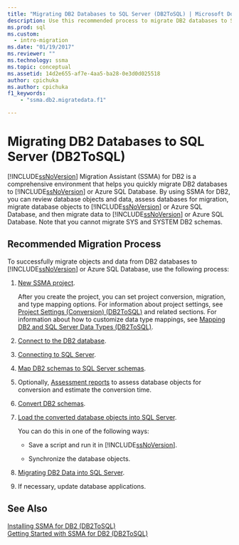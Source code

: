```yaml
---
title: "Migrating DB2 Databases to SQL Server (DB2ToSQL) | Microsoft Docs"
description: Use this recommended process to migrate DB2 databases to SQL Server or Azure SQL Database using SQL Server Migration Assistant (SSMA).
ms.prod: sql
ms.custom:
  - intro-migration
ms.date: "01/19/2017"
ms.reviewer: ""
ms.technology: ssma
ms.topic: conceptual
ms.assetid: 14d2e655-af7e-4aa5-ba28-0e3d0d025518
author: cpichuka 
ms.author: cpichuka 
f1_keywords: 
    - "ssma.db2.migratedata.f1"

---
```

# Migrating DB2 Databases to SQL Server (DB2ToSQL)
[!INCLUDE[ssNoVersion](../../includes/ssnoversion-md.md)] Migration Assistant (SSMA) for DB2 is a comprehensive environment that helps you quickly migrate DB2 databases to [!INCLUDE[ssNoVersion](../../includes/ssnoversion-md.md)] or Azure SQL Database. By using SSMA for DB2, you can review database objects and data, assess databases for migration, migrate database objects to [!INCLUDE[ssNoVersion](../../includes/ssnoversion-md.md)] or Azure SQL Database, and then migrate data to [!INCLUDE[ssNoVersion](../../includes/ssnoversion-md.md)] or Azure SQL Database. Note that you cannot migrate SYS and SYSTEM DB2 schemas.  
  
## Recommended Migration Process  
To successfully migrate objects and data from DB2 databases to [!INCLUDE[ssNoVersion](../../includes/ssnoversion-md.md)] or Azure SQL Database, use the following process:  
  
1.  [New SSMA project](./new-project-db2tosql.md).  
  
    After you create the project, you can set project conversion, migration, and type mapping options. For information about project settings, see [Project Settings &#40;Conversion&#41; &#40;DB2ToSQL&#41;](../../ssma/db2/project-settings-conversion-db2tosql.md) and related sections. For information about how to customize data type mappings, see [Mapping DB2 and SQL Server Data Types &#40;DB2ToSQL&#41;](../../ssma/db2/mapping-db2-and-sql-server-data-types-db2tosql.md).  
  
2.  [Connect to the DB2 database](./connecting-to-db2-database-db2tosql.md).  
  
3.  [Connecting to SQL Server](./connecting-to-sql-server-db2tosql.md).  
  
4.  [Map DB2 schemas to SQL Server schemas](./mapping-db2-schemas-to-sql-server-schemas-db2tosql.md).  
  
5.  Optionally, [Assessment reports](./assessment-report-db2tosql.md) to assess database objects for conversion and estimate the conversion time.  
  
6.  [Convert DB2 schemas](./converting-db2-schemas-db2tosql.md).  
  
7.  [Load the converted database objects into SQL Server](./loading-converted-database-objects-into-sql-server-db2tosql.md).  
  
    You can do this in one of the following ways:  
  
    -   Save a script and run it in [!INCLUDE[ssNoVersion](../../includes/ssnoversion-md.md)].  
  
    -   Synchronize the database objects.  
  
8.  [Migrating DB2 Data into SQL Server](./migrating-db2-data-into-sql-server-db2tosql.md).  
  
9. If necessary, update database applications.  
  
## See Also  
[Installing SSMA for DB2 &#40;DB2ToSQL&#41;](../../ssma/db2/installing-ssma-for-db2-db2tosql.md)  
[Getting Started with SSMA for DB2 &#40;DB2ToSQL&#41;](../../ssma/db2/getting-started-with-ssma-for-db2-db2tosql.md)  
